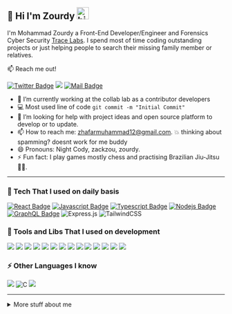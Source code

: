 

<!-- <p align='center'><img width='800' height='480' src="https://pickywallpapers.com/img/2018/2/firewatch-4k-widescreen-wallpaper-412-419-hd-wallpapers.jpg"/></p> -->
<!-- <p align="left"><img src="https://media.giphy.com/media/d88hjzGrmHBWHfmtjb/giphy.gif" alt="Synthwave" height="370" width="800"></p> -->
<!-- <p align="center"><img src="https://media.giphy.com/media/xT5LME6604zSIW4YBq/giphy.gif" alt="Synthwave" height="200" width="300"></p> -->
<!-- <p align="right"><img src="https://media.giphy.com/media/lGD7VxrtwNalqhx68w/giphy.gif" alt="Synthwave" height="200" width="300"></p> -->

## 💃 Hi I'm Zourdy <img src="https://user-images.githubusercontent.com/1303154/88677602-1635ba80-d120-11ea-84d8-d263ba5fc3c0.gif" width="28px" alt="hi">

I'm Mohammad Zourdy a Front-End Developer/Engineer and Forensics Cyber Security [Trace Labs](https://tracelabs.org). I spend most of time coding outstanding projects or just helping people to search their missing family member or relatives.

:mailbox: Reach me out!

[![Twitter Badge](https://img.shields.io/badge/-@zourdythedev-1ca0f1?style=for-the-badge&labelColor=1ca0f1&logo=twitter&logoColor=white&link=https://twitter.com/zourdythedev)](https://twitter.com/zourdythedev) 
<a href="https://www.linkedin.com/in/muhammad-zourdy-2008981b2/"><img src="https://img.shields.io/badge/linkedin-%230077B5.svg?&style=for-the-badge&logo=linkedin&logoColor=white"/></a>
[![Mail Badge](https://img.shields.io/badge/-@zourdyzh-e84393?style=for-the-badge&labelColor=e84393&logo=instagram&logoColor=white)](https://instagram.com/zourdyzh) 

<!-- TODO: Add last video link -->

- 🔭 I’m currently working at the collab lab as a contributor developers 
- :computer: Most used line of code `git commit -m "Initial Commit"`
- 🤔 I’m looking for help with project ideas and open source platform to develop or to update.
- 📫 How to reach me: zhafarmuhammad12@gmail.com. 💥 thinking about spamming? doesnt work for me buddy 
- 😄 Pronouns: Night Cody, zackzou, zourdy.
- ⚡ Fun fact: I play games mostly chess and practising Brazilian Jiu-Jitsu 🐱‍👤.


---


### 🚀 Tech That I used on daily basis

[![React Badge](https://img.shields.io/badge/-React-61DBFB?style=for-the-badge&labelColor=black&logo=react&logoColor=61DBFB)](#) [![Javascript Badge](https://img.shields.io/badge/-Javascript-F0DB4F?style=for-the-badge&labelColor=black&logo=javascript&logoColor=F0DB4F)](#) [![Typescript Badge](https://img.shields.io/badge/-Typescript-007acc?style=for-the-badge&labelColor=black&logo=typescript&logoColor=007acc)](#) [![Nodejs Badge](https://img.shields.io/badge/-Nodejs-3C873A?style=for-the-badge&labelColor=black&logo=node.js&logoColor=3C873A)](#) [![GraphQL Badge](https://img.shields.io/badge/-GraphQl-e535ab?style=for-the-badge&labelColor=black&logo=node.js&logoColor=e535ab)](#)
<img alt="Express.js" src="https://img.shields.io/badge/express.js-%23404d59.svg?style=for-the-badge&logo=express&logoColor=%2361DAFB"/>
<img alt="TailwindCSS" src="https://img.shields.io/badge/tailwindcss-%2338B2AC.svg?style=for-the-badge&logo=tailwind-css&logoColor=white"/>

### 🚀 Tools and Libs That I used on development
<img src = "https://img.shields.io/badge/-HTML5-E34F26?style=for-the-badge&logo=html5&logoColor=white"> <img src = "https://img.shields.io/badge/-CSS3-1572B6?style=for-the-badge&logo=css3&logoColor=white">
<img src="https://img.shields.io/badge/-Bootstrap-563D7C?style=for-the-badge&logo=bootstrap&logoColor=white">
<img src="https://img.shields.io/badge/-Sass-cc6699?style=for-the-badge&logo=sass&logoColor=ffffff">
<img src="https://img.shields.io/badge/-MongoDB-4DB33D?style=for-the-badge&logo=mongodb&logoColor=FFFFFF">
<img src="https://img.shields.io/badge/-GraphQL-e535ab?style=for-the-badge&logo=graphql&logoColor=FFFFFF">
<img src="https://img.shields.io/badge/-PostgreSQL-F29111?style=for-the-badge&logo=PostgreSQL&logoColor=FFFFFF">
<img src="https://img.shields.io/badge/-Firebase-FFA611?style=for-the-badge&logo=firebase&logoColor=FFFFFF">
<img src="http://img.shields.io/badge/-Google%20Cloud%20Platform-4285F4?style=for-the-badge&logo=google%20cloud&logoColor=white">
<img src="https://img.shields.io/badge/-Progressive Web Apps-5A0FC8?style=for-the-badge">
<img src="http://img.shields.io/badge/-Git-F1502F?style=for-the-badge&logo=git&logoColor=FFFFFF">
<img src="http://img.shields.io/badge/-Github-000000?style=for-the-badge&logo=github&logoColor=FFFFFF">
<img src="http://img.shields.io/badge/-Heroku-430098?style=for-the-badge&logo=heroku&logoColor=white">
<img src="http://img.shields.io/badge/-Vercel-black?style=for-the-badge&logo=vercel&logoColor=white">

### ⚡ Other Languages I know
<img src="http://img.shields.io/badge/-Go-39A6A3?style=for-the-badge&logo=go&logoColor=white"> <img alt="C" src="https://img.shields.io/badge/c-%2300599C.svg?style=for-the-badge&logo=c&logoColor=white"/> <img src="https://img.shields.io/badge/-Python-0A1931?style=for-the-badge&logo=python&logoColor=white"> 


---
<details>
<summary>
  More stuff about me
</summary>
  
<br />

Hey, If you need help to find something in the internet or maybe you searching for a missing person, I would love to help ❤

<h2>💻 Some stats 💻</h2>

![Zourdy's github stats](https://github-readme-stats.vercel.app/api?username=zourdycodes&show_icons=true&theme=synthwave)


<h2>💻 Most Used Language 💻</h2>

[![Top Language](https://github-readme-stats.vercel.app/api/top-langs/?username=zourdycodes&layout=compact&theme=dracula)](https://github.com/anuraghazra/github-readme-stats)


---
<p align='center'>
<img src="https://media.giphy.com/media/LnQjpWaON8nhr21vNW/giphy.gif" width="60"> <em><b>I love connecting with different people</b> so if you want to say <b>hi, I'll be happy to meet you more!</b> :)</em>
</p>

<br />
<p align="center">   
<a href="https://zourdydev.vercel.app"><img src="https://img.shields.io/badge/website-%23E4405F.svg?&style=for-the-badge&logo=website&logoColor=white"></a>
</p>

---

<p align="center"><img src="https://media.giphy.com/media/d88hjzGrmHBWHfmtjb/giphy.gif" alt="Synthwave" height="370" width="800"></p>
<!-- <img src="https://pickywallpapers.com/img/2018/2/firewatch-4k-widescreen-wallpaper-412-419-hd-wallpapers.jpg"/> -->

</details>
